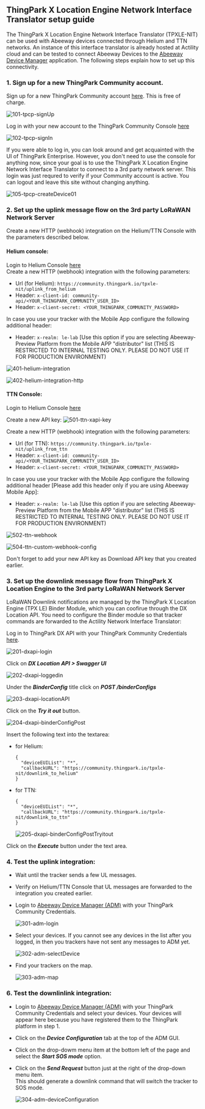 ## ThingPark X Location Engine Network Interface Translator setup guide

The ThingPark X Location Engine Network Interface Translator (TPXLE-NIT) can be used with Abeeway devices connected through Helium and TTN networks.
An instance of this interface translator is already hosted at Actility cloud and can be tested to connect Abeeway Devices to the [Abeeway Device Manager][3] application.
The following steps explain how to set up this connectivity.

### 1. Sign up for a new ThingPark Community account.

Sign up for a new ThingPark Community account [here][1]. This is free of charge.

![101-tpcp-signUp](./images/101-tpcp-signUp.png)

Log in with your new account to the ThingPark Community Console [here][2]

![102-tpcp-signIn](./images/102-tpcp-signIn.png)

If you were able to log in, you can look around and get acquainted with the UI of ThingPark Enterprise. However, you don't need to use the console for anything now, since your goal is to use the ThingPark X Location Engine Network Interface Translator to connect to a 3rd party network server. This login was just requred to verify if your Community account is active. You can logout and leave this site without changing anything.

![105-tpcp-createDevice01](./images/105-tpcp-createDevice01.png)

<!--

### Create a dummy application (as prerequisite to add devices)

Before adding your devices to the platform you need to create an Application. This application won't be used for anything in the context of this interconnection with a 3rd party application server, but it is a pre-requisite to create a device on the Community portal.

1. Click on **_Applications>Create_** on the side bar menu and select **_https:// Generic Application_**

  ![103-tpcp-createApp01](./images/103-tpcp-createApp01_.png)

2. Fill in the form according to the following screenshot:

  ![104-tpcp-createApp02](./images/104-tpcp-createApp02.png)

3. Save the new application

### Provision your Abeeway Trackers on the ThingPark Community Console.

Since you are planning to use a 3rd party network server, you dont have to provision your devices with the correct AppSKey and AppEUI. We recommend you using "00000000000000000000000000000000" as ApppSKey and 0000000000000000 as JounEUI. The only important data you need to be accurate with is the DevEUI so that our platform can assign your device to your account. This step ensures that your devices are declared on the ThingPark platform, so later on you can refer to them in context of the ThingPark X Location Engine.

1. Click on **_Devices>Create_** on the side bar menu and select **_Abeeway_**

  ![105-tpcp-createDevice01](./images/105-tpcp-createDevice01_.png)

2. Fill in the form according to the following screenshots. (Please replace the DevEUI with your Device's real DevEUI.)

  ![106-tpcp-createDevice01](./images/106-tpcp-createDevice02.png)

  ![107-tpcp-createDevice01](./images/107-tpcp-createDevice03.png)

-->

### 2. Set up the uplink message flow on the 3rd party LoRaWAN Network Server

Create a new HTTP (webhook) integration on the Helium/TTN Console with the parameters described below.

#### Helium console:   
Login to Helium Console [here][4]   
Create a new HTTP (webhook) integration with the following parameters:
  - Url (for Helium): `https://community.thingpark.io/tpxle-nit/uplink_from_helium`
  - Header: `x-client-id: community-api/<YOUR_THINGPARK_COMMUNITY_USER_ID>`
  - Header: `x-client-secret: <YOUR_THINGPARK_COMMUNITY_PASSWORD>`  

In case you use your tracker with the Mobile App configure the following additional header:
  - Header: `x-realm: le-lab`  [Use this option if you are selecting Abeeway-Preview Platform from the Mobile APP "distributor" list (THIS IS RESTRICTED TO INTERNAL TESTING ONLY. PLEASE DO NOT USE IT FOR PRODUCTION ENVIRONMENT)

![401-helium-integration](./images/401-helium-integration_.png)

![402-helium-integration-http](./images/402-helium-integration-http_.png)

#### TTN Console:   
Login to Helium Console [here][5]

Create a new API key: 
![501-ttn-xapi-key](./images/501-ttn-xapi-key_.png)

Create a new HTTP (webhook) integration with the following parameters:
  - Url (for TTN): `https://community.thingpark.io/tpxle-nit/uplink_from_ttn`
  - Header: `x-client-id: community-api/<YOUR_THINGPARK_COMMUNITY_USER_ID>`
  - Header: `x-client-secret: <YOUR_THINGPARK_COMMUNITY_PASSWORD>`  

In case you use your tracker with the Mobile App configure the following additional header [Please add this header only if you are using Abeeway Mobile App]:
  - Header: `x-realm: le-lab`  [Use this option if you are selecting Abeeway-Preview Platform from the Mobile APP "distributor" list (THIS IS RESTRICTED TO INTERNAL TESTING ONLY. PLEASE DO NOT USE IT FOR PRODUCTION ENVIRONMENT)
  
  
![502-ttn-webhook](./images/502-ttn-webhook_.png)

![504-ttn-custom-webhook-config](./images/504-ttn-custom-webhook-config_.png)

Don't forget to add your new API key as Download API key that you created earlier.

### 3. Set up the downlink message flow from ThingPark X Location Engine to the 3rd party LoRaWAN Network Server

LoRaWAN Downlink notifications are managed by the ThingPark X Location Engine (TPX LE) Binder Module, which you can coofirue through the DX Location API. You need to configure the Binder module so that tracker commands are forwarded to the Actility Network Interface Translator:

Log in to ThingPark DX API with your ThingPark Community Credentials [here][6].

![201-dxapi-login](./images/201-dxapi-login.png)

Click on **_DX Location API > Swagger UI_**

![202-dxapi-loggedin](./images/202-dxapi-loggedin_.png)

Under the **_BinderConfig_** title click on **_POST /binderConfigs_**

![203-dxapi-locationAPI](./images/203-dxapi-locationAPI_.png)

Click on the **_Try it out_** button.

![204-dxapi-binderConfigPost](./images/204-dxapi-binderConfigPost_.png)

Insert the following text into the textarea:

  - for Helium:
    ```
    {
      "deviceEUIList": "*",
      "callbackURL": "https://community.thingpark.io/tpxle-nit/downlink_to_helium"
    }
    ```
  - for TTN:
    ```
    {
      "deviceEUIList": "*",
      "callbackURL": "https://community.thingpark.io/tpxle-nit/downlink_to_ttn"
    }
    ```
    ![205-dxapi-binderConfigPostTryitout](./images/205-dxapi-binderConfigPostTryitout_.png)

Click on the **_Execute_** button under the text area.

### 4. Test the uplink integration:

- Wait until the tracker sends a few UL messages.
- Verify on Helium/TTN Console that UL messages are forwarded to the integration you created earlier.
- Login to [Abeeway Device Manager (ADM)][3] with your ThingPark Community Credentials.

  ![301-adm-login](./images/301-adm-login.png)

- Select your devices.
  If you cannot see any devices in the list after you logged, in then you trackers have not sent any messages to ADM yet.

  ![302-adm-selectDevice](./images/302-adm-selectDevice_.png)

- Find your trackers on the map.

  ![303-adm-map](./images/303-adm-map_.png)

### 6. Test the downlinlink integration:

- Login to [Abeeway Device Manager (ADM)][3] with your ThingPark Community Credentials and select your devices. Your devices will appear here because you have registered them to the ThingPark platform in step 1.
- Click on the **_Device Configuration_** tab at the top of the ADM GUI.
- Click on the drop-dowm menu item at the bottom left of the page and select the **_Start SOS mode_** option.
- Click on the **_Send Request_** button just at the right of the drop-down menu item.  
  This should generate a downlink command that will switch the tracker to SOS mode.
  
  ![304-adm-deviceConfiguration](./images/304-adm-deviceConfiguration_.png)


[1]: https://community.thingpark.org/
[2]: https://community.thingpark.io/
[3]: https://dev1.thingpark.com/thingpark/abeewayDeviceAnalyzer/index.php?dxprofile=community
[4]: https://console.helium.com/welcome
[5]: https://console.cloud.thethings.network/
[6]: https://dx-api.thingpark.io/getstarted/#/
